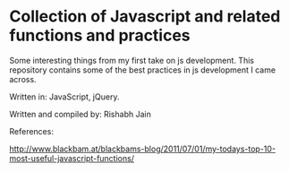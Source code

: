 Collection of Javascript and related functions and practices
==========================================================

Some interesting things from my first take on js development. This repository contains some of the best practices in js development I came across.

Written in: JavaScript, jQuery.

Written and compiled by: Rishabh Jain

References:

http://www.blackbam.at/blackbams-blog/2011/07/01/my-todays-top-10-most-useful-javascript-functions/
